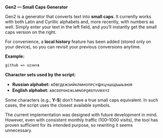 
**Gen2 — Small Caps Generator**

Gen2 is a generator that converts text into **small caps**. It currently works with both Latin and Cyrillic alphabets and, more recently, with numbers as well. Simply enter your text in the left field, and you’ll instantly get the small caps version on the right.

For convenience, a **local history** feature has been added (stored only on your device), so you can revisit your previous conversions anytime.

**Example:**

```
github => ɢɪᴛʜʏʙ
```

**Character sets used by the script:**

* **Russian alphabet:** ᴀбʙгдᴇжзийᴋлмʜᴏпᴘᴄʏȹxцчшщъыьэюя
* **English alphabet:** ᴀʙᴄᴅᴇғɢʜɪᴊᴋʟᴍɴᴏᴘǫʀsᴛᴜᴠᴡxʏᴢ

Some characters (e.g., **Y-S**) don’t have a true small caps equivalent. In such cases, the script uses the closest available symbols.

The current implementation was designed with future development in mind. However, even with consistent monthly traffic (100–1000 visits), the tool has proven sufficient for its intended purpose, so rewriting it seems unnecessary.
